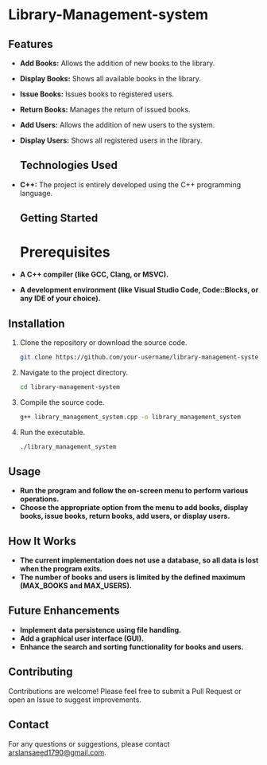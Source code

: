 # Library-Management-system

## Features
- **Add Books:** Allows the addition of new books to the library.
- **Display Books:** Shows all available books in the library.
- **Issue Books:** Issues books to registered users.
- **Return Books:**  Manages the return of issued books.
- **Add Users:** Allows the addition of new users to the system.
- **Display Users:** Shows all registered users in the library.

  ## Technologies Used
- **C++:** The project is entirely developed using the C++ programming language.
  ## Getting Started
  # Prerequisites
 - **A C++ compiler (like GCC, Clang, or MSVC).**
- **A development environment (like Visual Studio Code, Code::Blocks, or any IDE of your choice).**
## Installation
1. Clone the repository or download the source code.
   ```sh
   git clone https://github.com/your-username/library-management-system.git
2. Navigate to the project directory.
    ```sh
    cd library-management-system
3. Compile the source code.
    ```sh
    g++ library_management_system.cpp -o library_management_system
4. Run the executable.
    ```sh
    ./library_management_system
     ```
## Usage
- **Run the program and follow the on-screen menu to perform various operations.**
- **Choose the appropriate option from the menu to add books, display books, issue books, return books, add users, or display users.**
## How It Works
- **The current implementation does not use a database, so all data is lost when the program exits.**
- **The number of books and users is limited by the defined maximum (MAX_BOOKS and MAX_USERS).**
## Future Enhancements
- **Implement data persistence using file handling.**
- **Add a graphical user interface (GUI).**
- **Enhance the search and sorting functionality for books and users.**
## Contributing
Contributions are welcome! Please feel free to submit a Pull Request or open an Issue to suggest improvements.
## Contact
For any questions or suggestions, please contact arslansaeed1790@gmail.com.
